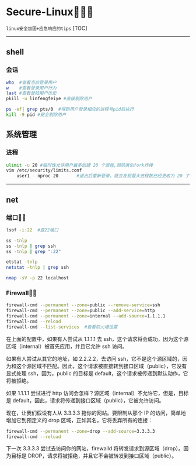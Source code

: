 # Secure-Linux👨🏻‍💻
`linux安全加固+应急响应的tips`
[TOC]

---

## shell
### 会话
```bash
who  #查看当前登录用户
w    #查看登录用户行为
last #查看登陆用户历史
pkill -u linfengfeiye #直接剔除用户

ps -ef| grep pts/0  #得到用户登录相应的进程号pid后执行
kill -9 pid #安全剔除用户
```

## 系统管理
### 进程
```bash
ulimit -u 20 #临时性允许用户最多创建 20 个进程,预防类似fork炸弹
vim /etc/security/limits.conf
    user1 - nproc 20       #退出后重新登录，就会发现最大进程数已经更改为 20 了
```

---

## net
### 端口🕵🏻‍
```bash
lsof -i:22  #查22端口

ss -tnlp
ss -tnlp | grep ssh
ss -tnlp | grep ":22"

etstat -tnlp
netstat -tnlp | grep ssh

nmap -sV -p 22 localhost
```

### Firewall👮🏻‍
```bash
firewall-cmd --permanent --zone=public --remove-service=ssh
firewall-cmd --permanent --zone=public --add-service=http
firewall-cmd --permanent --zone=internal --add-source=1.1.1.1
firewall-cmd --reload
firewall-cmd --list-services  #查看防火墙设置
```

在上面的配置中，如果有人尝试从 1.1.1.1 去 ssh，这个请求将会成功，因为这个源区域（internal）被首先应用，并且它允许 ssh 访问。

如果有人尝试从其它的地址，如 2.2.2.2，去访问 ssh，它不是这个源区域的，因为和这个源区域不匹配。因此，这个请求被直接转到接口区域（public），它没有显式处理 ssh，因为，public 的目标是 default，这个请求被传递到默认动作，它将被拒绝。

如果 1.1.1.1 尝试进行 http 访问会怎样？源区域（internal）不允许它，但是，目标是 default，因此，请求将传递到接口区域（public），它被允许访问。

现在，让我们假设有人从 3.3.3.3 拖你的网站。要限制从那个 IP 的访问，简单地增加它到预定义的 drop 区域，正如其名，它将丢弃所有的连接：
```bash
firewall-cmd --permanent --zone=drop --add-source=3.3.3.3
firewall-cmd --reload
```
下一次 3.3.3.3 尝试去访问你的网站，firewalld 将转发请求到源区域（drop）。因为目标是 DROP，请求将被拒绝，并且它不会被转发到接口区域（public）。


